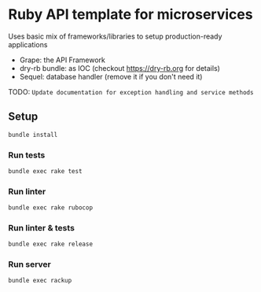 # Ruby API template for microservices
Uses basic mix of frameworks/libraries to setup production-ready applications

 - Grape: the API Framework
 - dry-rb bundle: as IOC (checkout <a href="https://dry-rb.org">https://dry-rb.org</a> for details)
 - Sequel: database handler (remove it if you don't need it)

TODO:
`Update documentation for exception handling and service methods`

## Setup
```bash
bundle install
```
### Run tests
```bash
bundle exec rake test
```
### Run linter
```bash
bundle exec rake rubocop
```
### Run linter & tests
```bash
bundle exec rake release
```
### Run server
```bash
bundle exec rackup
```
